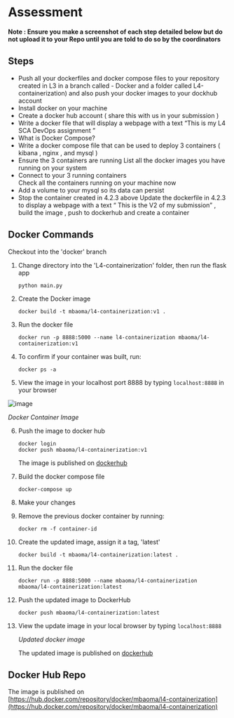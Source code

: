 # Assessment 
**Note : Ensure you make a screenshot of each step detailed below but do not   upload it to your Repo until you are told to do so by the coordinators**

## Steps
-   Push all your dockerfiles and docker compose files to your repository created in L3 in a branch called - Docker and  a folder called L4-containerization) and also push your docker images  to your dockhub account 
-   Install docker on your machine 
-   Create a docker hub account ( share this with us in your submission )
-   Write a docker file that will display a webpage with a text “This is my L4 SCA DevOps assignment ” 
-   What is Docker Compose?
-   Write a docker compose file that can be used to deploy 3 containers ( kibana , nginx , and mysql ) 
-   Ensure the 3 containers are running 
List all the docker images you have running on your system 
-   Connect to your 3 running  containers  
Check all the containers running on your machine now 
-   Add a volume to your mysql so its data can persist
-   Stop the container created in 4.2.3 above 
Update the dockerfile in 4.2.3 to display a webpage with a text “ This is the V2 of my submission”  , build the image , push to dockerhub and create a container 

## Docker Commands
Checkout into the 'docker' branch
1.  Change directory into the 'L4-containerization' folder, then run the flask app
    ```
    python main.py
    ```

2.  Create the Docker image
    ```
    docker build -t mbaoma/l4-containerization:v1 .
    ```

3.  Run the docker file
    ```
    docker run -p 8888:5000 --name l4-containerization mbaoma/l4-containerization:v1
    ```

4.  To confirm if your container was built, run:
    ```
    docker ps -a
    ```

5.  View the image in your localhost port 8888 by typing ```localhost:8888``` in your browser

![image](https://user-images.githubusercontent.com/49791498/124098371-687c0b80-da54-11eb-99d5-a4aa835dd17d.png)

*Docker Container Image*

6.  Push the image to docker hub
    ```
    docker login
    docker push mbaoma/l4-containerization:v1
    ```
    The image is published on [dockerhub](https://hub.docker.com/repository/docker/mbaoma/l4-containerization)

7.  Build the docker compose file
    ```
    docker-compose up
    ```

8.  Make your changes

9.  Remove the previous docker container by running:
    ```
    docker rm -f container-id
    ```
    
10. Create the updated image, assign it a tag, 'latest'
    ```
    docker build -t mbaoma/l4-containerization:latest .
    ```
    
11. Run the docker file
    ```
    docker run -p 8888:5000 --name mbaoma/l4-containerization mbaoma/l4-containerization:latest 
    ```
    
12. Push the updated image to DockerHub
    ```
    docker push mbaoma/l4-containerization:latest 
    ```

13. View the update image in your local browser by typing ```localhost:8888```

    *Updated docker image*

    The updated image is published on [dockerhub]()

## Docker Hub Repo
The image is published on [https://hub.docker.com/repository/docker/mbaoma/l4-containerization](https://hub.docker.com/repository/docker/mbaoma/l4-containerization)